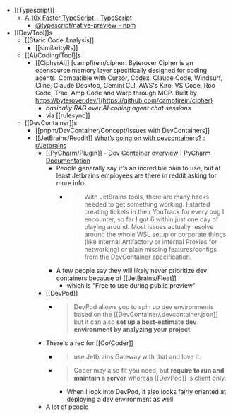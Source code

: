 - [[Typescript]]
	- [A 10x Faster TypeScript - TypeScript](https://devblogs.microsoft.com/typescript/typescript-native-port/)
		- [@typescript/native-preview - npm](https://www.npmjs.com/package/@typescript/native-preview)
- [[Dev/Tool]]s
	- [[Static Code Analysis]]
		- [[similarityRs]]
	- [[AI/Coding/Tool]]s
		- [[CipherAI]] [campfirein/cipher: Byterover Cipher is an opensource memory layer specifically designed for coding agents. Compatible with Cursor, Codex, Claude Code, Windsurf, Cline, Claude Desktop, Gemini CLI, AWS's Kiro, VS Code, Roo Code, Trae, Amp Code and Warp through MCP. Built by https://byterover.dev/](https://github.com/campfirein/cipher)
			- *basically RAG over AI coding agent chat sessions*
			- via [[rulesync]]
	- [[DevContainer]]s
		- [[pnpm/DevContainer/Concept/Issues with DevContainers]]
		- [[JetBrains/Reddit]] [What’s going on with devcontainers? : r/Jetbrains](https://www.reddit.com/r/Jetbrains/comments/1anq4ks/whats_going_on_with_devcontainers/)
			- [[PyCharm/Plugin]] - [Dev Container overview | PyCharm Documentation](https://www.jetbrains.com/help/pycharm/connect-to-devcontainer.html)
				- People generally say it's an incredible pain to use, but at least Jetbrains employees are there in reddit asking for more info.
					- > With JetBrains tools, there are many hacks needed to get something working. I started creating tickets in their YouTrack for every bug I encounter, so far I got 6 within just one day of playing around. Most issues actually resolve around the whole WSL setup or corporate things (like internal Artifactory or internal Proxies for networking) or plain missing features/configs from the DevContainer specification.
				- A few people say they will likely never prioritize dev containers because of [[JetBrains/Fleet]]
					- which is "Free to use during public preview"
			- [[DevPod]]
				- > DevPod allows you to spin up dev environments based on the [[DevContainer/.devcontainer.json]] but it can also **set up a best-estimate dev environment by analyzing your project**.
			- There's a rec for [[Co/Coder]]
				- > use Jetbrains Gateway with that and love it.
				- > Coder may also fit you need, but **require to run and maintain a server** whereas [[DevPod]] is client only.
					- When I look into DevPod, it also looks fairly oriented at deploying a dev environment as well.
			- A lot of people
